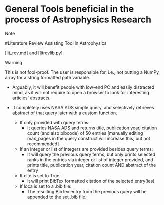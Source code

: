 # General Tools beneficial in the process of Astrophysics Research

> [!NOTE]
> #Literature Review Assisting Tool in Astrophysics
> 
> [lit_rev.md] and [litrevlib.py]

> [!WARNING]
> This is not fool-proof. The user is responsible for, i.e., not putting a NumPy array for a string formatted path variable.

  * Arguably, it will benefit people with low-end PC and easily distracted mind, as it will not require to open a browser to look for interesting articles' abstracts.
  * It completely uses NASA ADS simple query, and selectively retrieves abstract of that query later with a custom function.
 
     - If only provided with query terms:
         - It queries NASA ADS and returns title, publication year, citation count (and also bibcode) of 50 entries [manually editing max_pages in the query construct will increase this, but not recommended]
     - If an integer or list of integers are provided besides query terms:
         - It will query the previous query terms, but only prints selected ranks in the entries via integer or list of integer provided, and prints title, publication year, citation count AND abstract of the entry
     - If cite is set to True:
         - It will print BibTex formatted citation of the selected entry(ies)
     - If loca is set to a .bib file:
         - The resulting BibTex entry from the previous query will be appended to the set .bib file.
